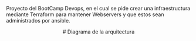 Proyecto del BootCamp Devops, en el cual se pide crear una infraestructura mediante Terraform para mantener Webservers y que estos sean administrados por ansible.
<p align="center">
                                           # Diagrama de la arquitectura
<p>
<p align="center">
  <![](img ./images/infra_azure.png)>
<p>
